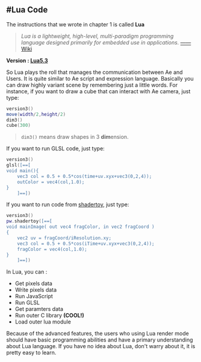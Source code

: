 #Lua Code
---

The instructions that we wrote in chapter 1 is called **Lua**

>*Lua is a lightweight, high-level, multi-paradigm programming language designed primarily for embedded use in applications.* [——Wiki](https://en.wikipedia.org/wiki/Lua_(programming_language))

**Version : [Lua5.3](https://www.lua.org/manual/5.3/)**



So Lua plays the roll that manages the communication between Ae and Users. It is quite similar to Ae script and expression language. Basically you can draw highly variant scene by remembering just a little words. For instance, if you want to draw a cube that can interact with Ae camera, just type: 

```lua:DrawCube.lua
version3()
move(width/2,height/2)
dim3()
cube(300)
```

> `dim3()` means draw shapes in 3 **dim**ension. 

If you want to run GLSL code, just type: 

```lua:RunGlsl.lua
version3()
glsl([==[
void main(){
    vec3 col = 0.5 + 0.5*cos(time+uv.xyx+vec3(0,2,4));
    outColor = vec4(col,1.0);
}
    ]==])
```

If you want to run code from [shadertoy](shadertoy.md), just type: 

```lua:RunShadertoy.lua
version3()
pw.shadertoy([==[
void mainImage( out vec4 fragColor, in vec2 fragCoord )
{
    vec2 uv = fragCoord/iResolution.xy;
    vec3 col = 0.5 + 0.5*cos(iTime+uv.xyx+vec3(0,2,4));
    fragColor = vec4(col,1.0);
}
    ]==])
```

In Lua, you can : 
- Get pixels data
- Write pixels data
- Run JavaScript
- Run GLSL
- Get paramters data
- Run outer C library **(COOL!)**
- Load outer lua module

Because of the advanced features, the users who using Lua render mode should have basic programming abilities and have a primary understanding about Lua language. If you have no idea about Lua, don't warry about it, it is pretty easy to learn. 